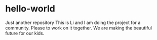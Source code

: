 # hello-world
Just another repository
This is Li and I am doing the project for a community. Please to work on it together. We are making the beautiful future for our kids.
